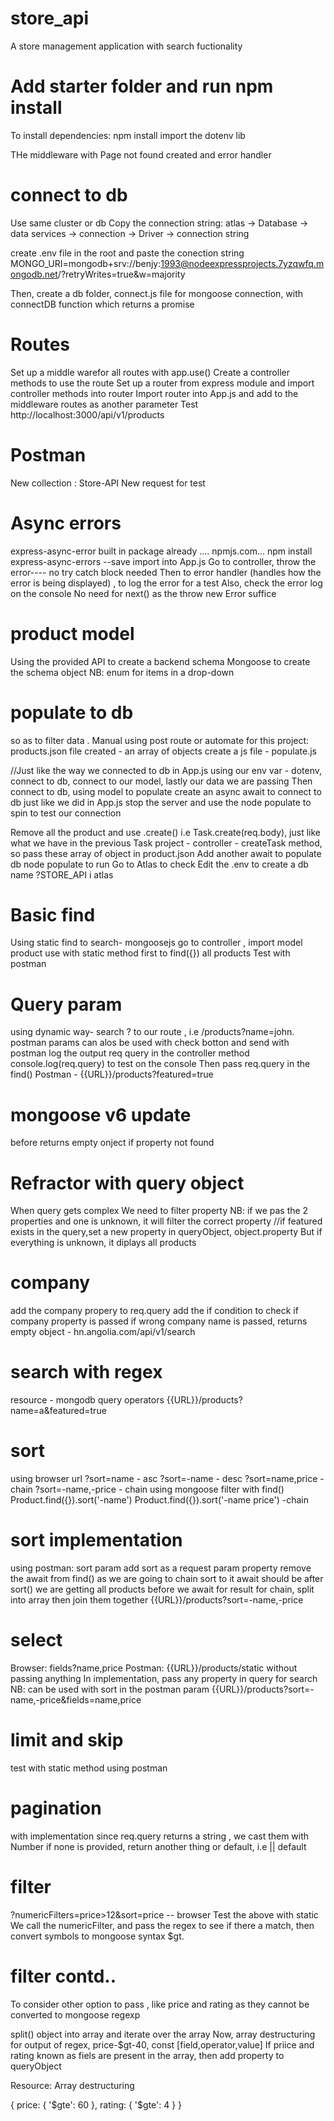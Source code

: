 # store_api
A store management application with search fuctionality

# Add starter folder and run npm install
To install dependencies: npm install
import the dotenv lib

THe middleware with Page not found created and error handler

# connect to db
Use same cluster or db
Copy the connection string: atlas -> Database -> data services -> connection -> Driver -> connection string

create .env file in the root and paste the conection string
MONGO_URI=mongodb+srv://benjy:1993@nodeexpressprojects.7yzqwfq.mongodb.net/?retryWrites=true&w=majority

Then, create a db folder, connect.js file for mongoose connection, with connectDB function which returns a promise

# Routes
Set up a middle warefor all routes with app.use()
Create a controller methods to use the route
Set up a router from express module and import controller methods into router
Import router into App.js and add to the middleware routes as another parameter
Test http://localhost:3000/api/v1/products

# Postman
New collection : Store-API
New request for test

# Async errors
express-async-error built in package already .... npmjs.com... npm install express-async-errors --save
import into App.js
Go to controller, throw the error---- no try catch block needed
Then to error handler (handles how the error is being displayed) , to log the error for a test
Also, check the error log on the console
No need for next() as the throw new Error suffice

# product model
Using the provided API to create a backend schema
Mongoose to create the schema object
NB: enum for items in a drop-down

# populate to db
so as to filter data . Manual using post route or automate
for this project: products.json file created - an array of objects
create a js file - populate.js

//Just like the way we connected to db in App.js
using our env var - dotenv, connect to db, connect to our model, lastly our data we are passing
Then connect to db, using model to populate
create an async await to connect to db just like we did in App.js
stop the server and use the node populate to spin to test our connection

Remove all the product and use .create() i.e Task.create(req.body), just like what we have in the previous Task project - controller - createTask method, so pass these array of object in product.json
Add another await to populate db
node populate to run
Go to Atlas to check
Edit the .env to create a db name ?STORE_API i atlas

# Basic find
Using static
find to search- mongoosejs 
go to controller , import model product
use with static method first to find({}) all products
Test with postman 

# Query param
using dynamic way- search
? to our route , i.e /products?name=john. postman params can alos be used 
with check botton and send with postman
log the output req query in the controller method
console.log(req.query) to test on the console
Then pass req.query in the find()
Postman - {{URL}}/products?featured=true

# mongoose v6 update
before returns empty onject if property not found

# Refractor with query object
When query gets complex
We need to filter property
NB: if we pas the 2 properties and one is unknown, it will filter the correct property
 //if featured exists in the query,set a new property in queryObject, object.property
But if everything is unknown, it diplays all products

# company
add the company propery to req.query
add the if condition to check if company property is passed
if wrong company name is passed, returns empty object - hn.angolia.com/api/v1/search


# search with regex
resource - mongodb query operators
{{URL}}/products?name=a&featured=true

# sort
using browser url
?sort=name - asc
?sort=-name - desc
?sort=name,price - chain
?sort=-name,-price - chain
using mongoose
filter with find()
Product.find({}).sort('-name')
Product.find({}).sort('-name price') -chain

# sort implementation
using postman: sort param
add sort as a request param property
remove the await from find() as we are going to chain sort to it
await should be after sort()
we are getting all products before we await for result
for chain, split into array then join them together
{{URL}}/products?sort=-name,-price

# select
Browser: fields?name,price
Postman: {{URL}}/products/static  without passing anything
In implementation, pass any property in query for search
NB: can be used with sort in the postman param
{{URL}}/products?sort=-name,-price&fields=name,price

# limit and skip
test with static method using postman

# pagination
with implementation
since req.query returns a string , we cast them with Number
if none is provided, return another thing or default, i.e || default

# filter
?numericFilters=price>12&sort=price  -- browser
Test the above with static
We call the numericFilter, and pass the regex to see if there
a match, then convert symbols to mongoose syntax $gt.

# filter contd..
To consider other option to pass , like price and rating as they cannot be converted to mongoose regexp

split() object into array
and iterate over the array
Now, array destructuring for output of regex, price-$gt-40, const [field,operator,value]
If priice and rating known as fiels are present in the array, then add property to queryObject

Resource: Array destructuring

{ price: { '$gte': 60 }, rating: { '$gte': 4 } }











